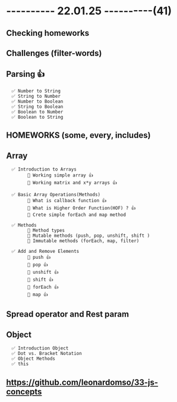 # ---------- 22.01.25 ----------(41)

## Checking homeworks

## Challenges (filter-words)

## Parsing 👍

      ✅ Number to String
      ✅ String to Number
      ✅ Number to Boolean
      ✅ String to Boolean
      ✅ Boolean to Number
      ✅ Boolean to String

## HOMEWORKS (some, every, includes)

## Array

      ✅ Introduction to Arrays
            🔷 Working simple array 👍
            🔷 Working matrix and x*y arrays 👍

      ✅ Basic Array Operations(Methods)
            🔷 What is callback function 👍
            🔷 What is Higher Order Function(HOF) ? 👍
            🔷 Crete simple forEach and map method

      ✅ Methods
            🔷 Method types
            🔷 Mutable methods (push, pop, unshift, shift )
            🔷 Immutable methods (forEach, map, filter)

      ✅ Add and Remove Elements
            🔷 push 👍
            🔷 pop 👍
            🔷 unshift 👍
            🔷 shift 👍
            🔷 forEach 👍
            🔷 map 👍

## Spread operator and Rest param

## Object

      ✅ Introduction Object
      ✅ Dot vs. Bracket Notation
      ✅ Object Methods
      ✅ this

## https://github.com/leonardomso/33-js-concepts
